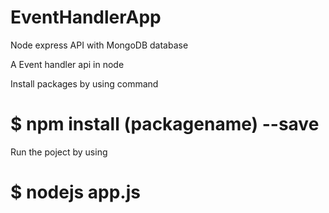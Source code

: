 # EventHandlerApp
Node express API with MongoDB database

A Event handler api in node

Install packages by using command

# $ npm install (packagename) --save

Run the poject by using

# $ nodejs app.js
